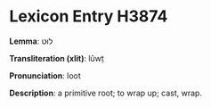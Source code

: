 # Lexicon Entry H3874

**Lemma**: לוּט

**Transliteration (xlit)**: lûwṭ

**Pronunciation**: loot

**Description**:
a primitive root; to wrap up; cast, wrap.
